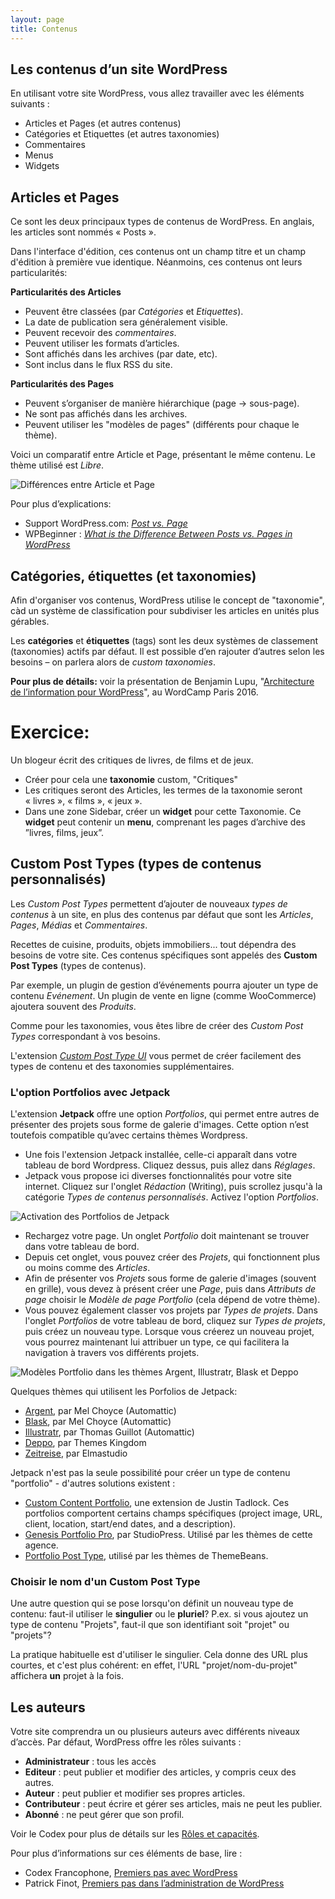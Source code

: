 ```yaml
---
layout: page
title: Contenus
---
```


Les contenus d’un site WordPress
---

En utilisant votre site WordPress, vous allez travailler avec les éléments suivants :

- Articles et Pages (et autres contenus)
- Catégories et Etiquettes (et autres taxonomies)
- Commentaires
- Menus
- Widgets

## Articles et Pages

Ce sont les deux principaux types de contenus de WordPress. En anglais, les articles sont nommés « Posts ».

Dans l'interface d'édition, ces contenus ont un champ titre et un champ d'édition à première vue identique. Néanmoins, ces contenus ont leurs particularités:

**Particularités des Articles**

* Peuvent être classées (par *Catégories* et *Etiquettes*).
* La date de publication sera généralement visible.
* Peuvent recevoir des *commentaires*.
* Peuvent utiliser les formats d’articles.
* Sont affichés dans les archives (par date, etc).
* Sont inclus dans le flux RSS du site.

**Particularités des Pages**

* Peuvent s’organiser de manière hiérarchique (page → sous-page).
* Ne sont pas affichés dans les archives.
* Peuvent utiliser les "modèles de pages" (différents pour chaque le thème).

Voici un comparatif entre Article et Page, présentant le même contenu. Le thème utilisé est *Libre*.

![Différences entre Article et Page](img/articles-vs-pages.jpg)

Pour plus d’explications:

* Support WordPress.com: *[Post vs. Page](https://wordpress.com/fr/support/article-vs-page/)*
* WPBeginner : *[What is the Difference Between Posts vs. Pages in WordPress](http://www.wpbeginner.com/beginners-guide/what-is-the-difference-between-posts-vs-pages-in-wordpress/)*

## Catégories, étiquettes (et taxonomies)

Afin d'organiser vos contenus, WordPress utilise le concept de "taxonomie", càd un système de classification pour subdiviser les articles en unités plus gérables.

Les **catégories** et **étiquettes** (tags) sont les deux systèmes de classement (taxonomies) actifs par défaut. Il est possible d’en rajouter d’autres selon les besoins – on parlera alors de *custom taxonomies*.

**Pour plus de détails:** voir la présentation de Benjamin Lupu, "[Architecture de l’information pour WordPress](https://wordpress.tv/2016/04/05/benjamin-lupu-architecture-de-linformation-pour-wordpress/)", au WordCamp Paris 2016.

Exercice: 
===

Un blogeur écrit des critiques de livres, de films et de jeux. 

* Créer pour cela une **taxonomie** custom, "Critiques" 
* Les critiques seront des Articles, les termes de la taxonomie seront « livres », « films », « jeux ».
* Dans une zone Sidebar, créer un **widget** pour cette Taxonomie. Ce **widget** peut contenir un **menu**, comprenant les pages d’archive des ”livres, films, jeux”.


## Custom Post Types (types de contenus personnalisés)

Les *Custom Post Types* permettent d’ajouter de nouveaux *types de contenus* à un site, en plus des contenus par défaut que sont les *Articles*, *Pages*, *Médias* et *Commentaires*. 

Recettes de cuisine, produits, objets immobiliers... tout dépendra des besoins de votre site. Ces contenus spécifiques sont appelés des **Custom Post Types** (types de contenus).

Par exemple, un plugin de gestion d’événements pourra ajouter un type de contenu *Evénement*. Un plugin de vente en ligne (comme WooCommerce) ajoutera souvent des *Produits*.

Comme pour les taxonomies, vous êtes libre de créer des *Custom Post Types* correspondant à vos besoins.

L'extension *[Custom Post Type UI](https://wordpress.org/plugins/custom-post-type-ui/)* vous permet de créer facilement des types de contenu et des taxonomies supplémentaires.

### L'option Portfolios avec Jetpack

L'extension **Jetpack** offre une option *Portfolios*, qui permet entre autres de présenter des projets sous forme de galerie d'images. Cette option n’est toutefois compatible qu’avec certains thèmes Wordpress.

* Une fois l'extension Jetpack installée, celle-ci apparaît dans votre tableau de bord Wordpress. Cliquez dessus, puis allez dans *Réglages*.
* Jetpack vous propose ici diverses fonctionnalités pour votre site internet. Cliquez sur l'onglet *Rédaction* (Writing), puis scrollez jusqu'à la catégorie *Types de contenus personnalisés*. Activez l'option *Portfolios*.

![Activation des Portfolios de Jetpack](img/jetpack-activation-portfolio.png)

* Rechargez votre page. Un onglet *Portfolio* doit maintenant se trouver dans votre tableau de bord.
* Depuis cet onglet, vous pouvez créer des *Projets*, qui fonctionnent plus ou moins comme des *Articles*. 
* Afin de présenter vos *Projets* sous forme de galerie d'images (souvent en grille), vous devez à présent créer une *Page*, puis dans *Attributs de page* choisir le *Modèle de page Portfolio* (cela dépend de votre thème). 
* Vous pouvez également classer vos projets par *Types de projets*. Dans l'onglet *Portfolios* de votre tableau de bord, cliquez sur *Types de projets*, puis créez un nouveau type. Lorsque vous créerez un nouveau projet, vous pourrez maintenant lui attribuer un type, ce qui facilitera la navigation à travers vos différents projets.

![Modèles Portfolio dans les thèmes Argent, Illustratr, Blask et Deppo](img/portfolio-themes.jpg)

Quelques thèmes qui utilisent les Porfolios de Jetpack:

* [Argent](https://wordpress.com/theme/argent), par Mel Choyce (Automattic)
* [Blask](https://wordpress.com/theme/blask), par Mel Choyce (Automattic)
* [Illustratr](https://wordpress.com/theme/illustratr), par Thomas Guillot (Automattic)
* [Deppo](https://themeskingdom.com/wordpress-themes/deppo-portfolio-wordpress-theme/), par Themes Kingdom
* [Zeitreise](https://www.elmastudio.de/en/themes/docs/zeitreise/), par Elmastudio

Jetpack n'est pas la seule possibilité pour créer un type de contenu "portfolio" - d'autres solutions existent :

- [Custom Content Portfolio](https://fr.wordpress.org/plugins/custom-content-portfolio/), une extension de Justin Tadlock. Ces portfolios comportent certains champs spécifiques (project image, URL, client, location, start/end dates, and a description).
- [Genesis Portfolio Pro](https://wordpress.org/plugins/genesis-portfolio-pro/), par StudioPress. Utilisé par les thèmes de cette agence.
- [Portfolio Post Type](https://wordpress.org/plugins/portfolio-post-type/), utilisé par les thèmes de ThemeBeans.

### Choisir le nom d'un Custom Post Type

Une autre question qui se pose lorsqu'on définit un nouveau type de contenu: faut-il utiliser le **singulier** ou le **pluriel**? P.ex. si vous ajoutez un type de contenu "Projets", faut-il que son identifiant soit "projet" ou "projets"? 

La pratique habituelle est d'utiliser le singulier. Cela donne des URL plus courtes, et c'est plus cohérent: en effet, l'URL "projet/nom-du-projet" affichera **un** projet à la fois.


## Les auteurs

Votre site comprendra un ou plusieurs auteurs avec différents niveaux d’accès. Par défaut, WordPress offre les rôles suivants : 

* **Administrateur** : tous les accès
* **Editeur** : peut publier et modifier des articles, y compris ceux des autres.
* **Auteur** : peut publier et modifier ses propres articles.
* **Contributeur** : peut écrire et gérer ses articles, mais ne peut les publier.
* **Abonné** : ne peut gérer que son profil.

Voir le Codex pour plus de détails sur les [Rôles et capacités](http://codex.wordpress.org/fr:R%C3%B4les_et_Capacit%C3%A9s).

Pour plus d’informations sur ces éléments de base, lire :

* Codex Francophone, [Premiers pas avec WordPress](http://codex.wordpress.org/fr:Premiers_pas_avec_WordPress)
* Patrick Finot, [Premiers pas dans l’administration de WordPress](http://www.informatique-enseignant.com/decouvrir-administration-wordpress/)

